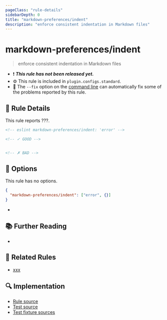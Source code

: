 ```yaml
---
pageClass: "rule-details"
sidebarDepth: 0
title: "markdown-preferences/indent"
description: "enforce consistent indentation in Markdown files"
---
```


# markdown-preferences/indent

> enforce consistent indentation in Markdown files

- ❗ <badge text="This rule has not been released yet." vertical="middle" type="error"> **_This rule has not been released yet._** </badge>
- ⚙️ This rule is included in `plugin.configs.standard`.
- 🔧 The `--fix` option on the [command line](https://eslint.org/docs/user-guide/command-line-interface#fixing-problems) can automatically fix some of the problems reported by this rule.

## 📖 Rule Details

This rule reports ???.

<!-- prettier-ignore-start -->

<!-- eslint-skip -->

```md
<!-- eslint markdown-preferences/indent: 'error' -->

<!-- ✓ GOOD -->


<!-- ✗ BAD -->

```

<!-- prettier-ignore-end -->

## 🔧 Options

This rule has no options.

<!-- or -->

```json
{
  "markdown-preferences/indent": ["error", {}]
}
```

-

## 📚 Further Reading

-

## 👫 Related Rules

- [xxx]

[xxx]: https://xxx

## 🔍 Implementation

<!-- eslint-disable markdown-links/no-dead-urls -- Auto generated -->

- [Rule source](https://github.com/ota-meshi/eslint-plugin-markdown-preferences/blob/main/src/rules/indent.ts)
- [Test source](https://github.com/ota-meshi/eslint-plugin-markdown-preferences/blob/main/tests/src/rules/indent.ts)
- [Test fixture sources](https://github.com/ota-meshi/eslint-plugin-markdown-preferences/tree/main/tests/fixtures/rules/indent)

<!-- eslint-enable markdown-links/no-dead-urls -- Auto generated -->

